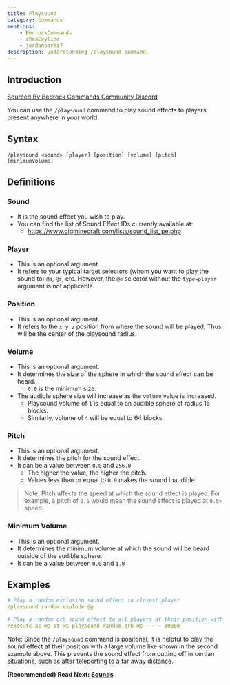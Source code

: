 ```yaml
---
title: Playsound
category: Commands
mentions:
    - BedrockCommands
    - zheaEvyline
    - jordanparki7
description: Understanding /playsound command.
---
```


## Introduction

[Sourced By Bedrock Commands Community Discord](https://discord.gg/SYstTYx5G5)

You can use the `/playsound` command to play sound effects to players present anywhere in your world.

## Syntax

`/playsound <sound> [player] [position] [volume] [pitch] [minimumVolume]`

## Definitions

### Sound

- It is the sound effect you wish to play.
- You can find the list of Sound Effect IDs currently available at:
    - https://www.digminecraft.com/lists/sound_list_pe.php

### Player

- This is an optional argument.
- It refers to your typical target selectors (whom you want to play the sound to) ` @a `, ` @r `, etc. However, the `@e` selector without the `type=player` argument is not applicable.

### Position

- This is an optional argument.
- It refers to the  `x y z` position from where the sound will be played, Thus will be the center of the playsound radius.

### Volume

- This is an optional argument.
- It determines the size of the sphere in which the sound effect can be heard.
    - ` 0.0 ` is the minimum size.
- The audible sphere size will increase as the `volume` value is increased.
    - Playsound volume of `1` is equal to an audible sphere of radius 16 blocks.
    - Similarly, volume of `4` will be equal to 64 blocks.

### Pitch

- This is an optional argument.
- It determines the pitch for the sound effect.
- It can be a value between ` 0.0 ` and ` 256.0 `
    - The higher the value, the higher the pitch.
    - Values less than or equal to  `0.0`  makes the sound inaudible.

> Note: Pitch affects the speed at which the sound effect is played. For example, a pitch of `0.5` would mean the sound effect is played at ` 0.5× ` speed.

### Minimum Volume

- This is an optional argument.
- It determines the minimum volume at which the sound will be heard outside of the audible sphere.
- It can be a value between ` 0.0 ` and ` 1.0 `

## Examples

```yaml
# Play a random explosion sound effect to closest player
/playsound random.explode @p

# Play a random orb sound effect to all players at their position with a volume of 10000
/execute as @a at @s playsound random.orb @s ~ ~ ~ 10000
```

Note: Since the `/playsound` command is positonal, it is helpful to play the sound effect at their position with a large volume like shown in the second example above. This prevents the sound effect from cutting off in certian situations, such as after teleporting to a far away distance.


**(Recommended) Read Next: [Sounds](/concepts/sounds)**

